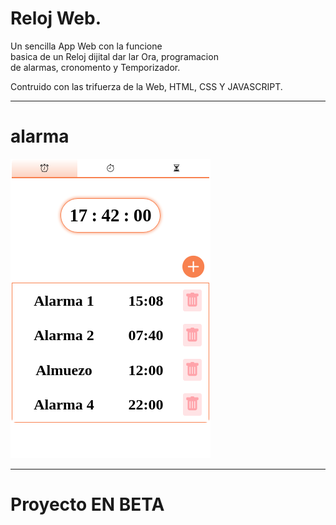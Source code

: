 
Reloj Web.
========================
Un sencilla App Web con la funcione<br>
basica de un Reloj dijital dar lar Ora, programacion <br>
de alarmas, cronomento y Temporizador.<br>

Contruido con las trifuerza de la Web, HTML, CSS Y JAVASCRIPT. <br>

-------------------------------

# alarma

<img src="./demo/muestra.png">

-------------------------------

# Proyecto EN BETA <br>